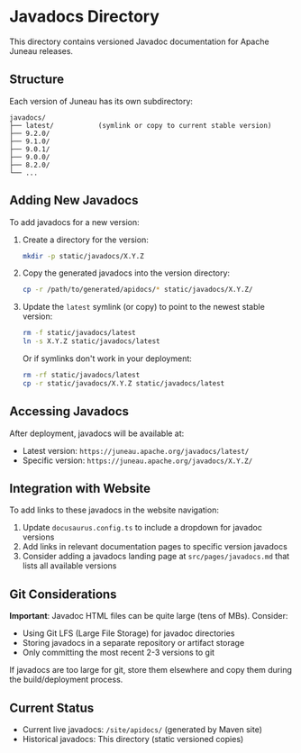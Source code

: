 # Javadocs Directory

This directory contains versioned Javadoc documentation for Apache Juneau releases.

## Structure

Each version of Juneau has its own subdirectory:

```
javadocs/
├── latest/           (symlink or copy to current stable version)
├── 9.2.0/
├── 9.1.0/
├── 9.0.1/
├── 9.0.0/
├── 8.2.0/
└── ...
```

## Adding New Javadocs

To add javadocs for a new version:

1. Create a directory for the version:
   ```bash
   mkdir -p static/javadocs/X.Y.Z
   ```

2. Copy the generated javadocs into the version directory:
   ```bash
   cp -r /path/to/generated/apidocs/* static/javadocs/X.Y.Z/
   ```

3. Update the `latest` symlink (or copy) to point to the newest stable version:
   ```bash
   rm -f static/javadocs/latest
   ln -s X.Y.Z static/javadocs/latest
   ```
   
   Or if symlinks don't work in your deployment:
   ```bash
   rm -rf static/javadocs/latest
   cp -r static/javadocs/X.Y.Z static/javadocs/latest
   ```

## Accessing Javadocs

After deployment, javadocs will be available at:

- Latest version: `https://juneau.apache.org/javadocs/latest/`
- Specific version: `https://juneau.apache.org/javadocs/X.Y.Z/`

## Integration with Website

To add links to these javadocs in the website navigation:

1. Update `docusaurus.config.ts` to include a dropdown for javadoc versions
2. Add links in relevant documentation pages to specific version javadocs
3. Consider adding a javadocs landing page at `src/pages/javadocs.md` that lists all available versions

## Git Considerations

**Important**: Javadoc HTML files can be quite large (tens of MBs). Consider:

- Using Git LFS (Large File Storage) for javadoc directories
- Storing javadocs in a separate repository or artifact storage
- Only committing the most recent 2-3 versions to git

If javadocs are too large for git, store them elsewhere and copy them during the build/deployment process.

## Current Status

- Current live javadocs: `/site/apidocs/` (generated by Maven site)
- Historical javadocs: This directory (static versioned copies)

